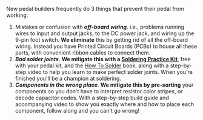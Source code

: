 New pedal builders frequently do 3 things that prevent their pedal from working:

1. Mistakes or confusion with ***off-board wiring***. i.e., problems running wires to input and output jacks, to the DC power jack, and wiring up the 9-pin foot switch.  **We eliminate** this by getting rid of all the off-board wiring. Instead you have Printed Circuit Boards (PCBs) to house all these parts, with convenient ribbon cables to connect them.
2. ***Bad solder joints***.  **We mitigate this with a <a target="_blank" href="https://shop.mas-effects.com/products/soldering-practice-kit-3-led-flashlight">Soldering Practice Kit</a>**, free with your pedal kit, and the <a target="_blank" href="/how_to_solder/">How To Solder</a> book, along with a step-by-step video to help you learn to make perfect solder joints. When you're finished you'll be a champion at soldering.
3. ***Components in the wrong place***.  **We mitigate this by pre-sorting** your components so you don't have to interpret resistor color stripes, or decode capacitor codes. With a step-by-step build guide and accompanying video to show you exactly where and how to place each component, follow along and you can't go wrong!
